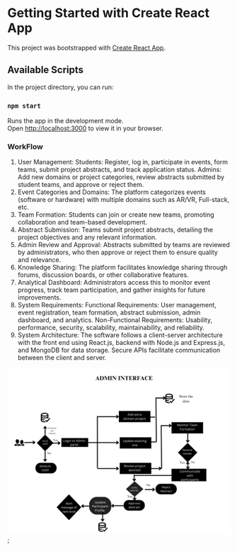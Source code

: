 # Getting Started with Create React App

This project was bootstrapped with [Create React App](https://github.com/facebook/create-react-app).

## Available Scripts

In the project directory, you can run:

### `npm start`

Runs the app in the development mode.\
Open [http://localhost:3000](http://localhost:3000) to view it in your browser.

### WorkFlow

1. User Management:
Students: Register, log in, participate in events, form teams, submit project abstracts, and track application status.
Admins: Add new domains or project categories, review abstracts submitted by student teams, and approve or reject them.
2. Event Categories and Domains:
The platform categorizes events (software or hardware) with multiple domains such as AR/VR, Full-stack, etc.
3. Team Formation:
Students can join or create new teams, promoting collaboration and team-based development.
4. Abstract Submission:
Teams submit project abstracts, detailing the project objectives and any relevant information.
5. Admin Review and Approval:
Abstracts submitted by teams are reviewed by administrators, who then approve or reject them to ensure quality and relevance.
6. Knowledge Sharing:
The platform facilitates knowledge sharing through forums, discussion boards, or other collaborative features.
7. Analytical Dashboard:
Administrators access this to monitor event progress, track team participation, and gather insights for future improvements.
8. System Requirements:
Functional Requirements: User management, event registration, team formation, abstract submission, admin dashboard, and analytics.
Non-Functional Requirements: Usability, performance, security, scalability, maintainability, and reliability.
9. System Architecture:
The software follows a client-server architecture with the front end using React.js, backend with Node.js and Express.js, and MongoDB for data storage. Secure APIs facilitate communication between the client and server.

<img src="./public/1.png" alt="image">;
